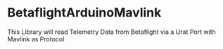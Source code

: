 # BetaflightArduinoMavlink
 This Library will read Telemetry Data from Betaflight via a Urat Port with Mavlink as Protocol
